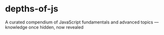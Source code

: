# depths-of-js
A curated compendium of JavaScript fundamentals and advanced topics — knowledge once hidden, now revealed
